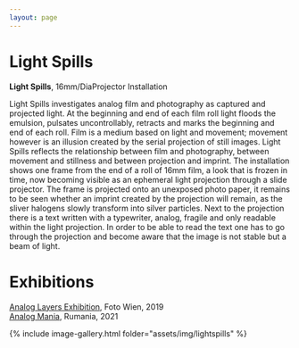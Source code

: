 ```yaml
---
layout: page
---
```


# Light Spills

<strong><b>Light Spills</b></strong>, 16mm/DiaProjector Installation

Light Spills investigates analog film and photography as captured and projected light. At the beginning and end of each film roll light floods the emulsion, pulsates uncontrollably, retracts and marks the beginning and end of each roll. Film is a medium based on light and movement; movement however is an illusion created by the serial projection of still images. Light Spills reflects the relationship between film and photography, between movement and stillness and between projection and imprint. The installation shows one frame from the end of a roll of 16mm film, a look that is frozen in time, now becoming visible as an ephemeral light projection through a slide projector. The frame is projected onto an unexposed photo paper, it remains to be seen whether an imprint created by the projection will remain, as the sliver halogens slowly transform into silver particles. Next to the projection there is a text written with a typewriter, analog, fragile and only readable within the light projection. In order to be able to read the text one has to go through the projection and become aware that the image is not stable but a beam of light.

# Exhibitions

<a href="https://www.filmkoopwien.at/de/fotowien/" rel="noopener noreferrer" target="_blank">Analog Layers Exhibition</a>, Foto Wien, 2019<br>
<a href="https://www.analogmania.ro/Analog" rel="noopener noreferrer" target="_blank"> Analog Mania</a>, Rumania, 2021

{% include image-gallery.html folder="assets/img/lightspills" %}

<!--
<ul>
{% for image in site.static_files %}
    {% if image.path contains 'assets/img/lightspills' %}
<a class="img" href="{{ image.path }}"><img title="" src="{{ image.path }}"/></a>
    {% endif %}
{% endfor %}
</ul>
-->